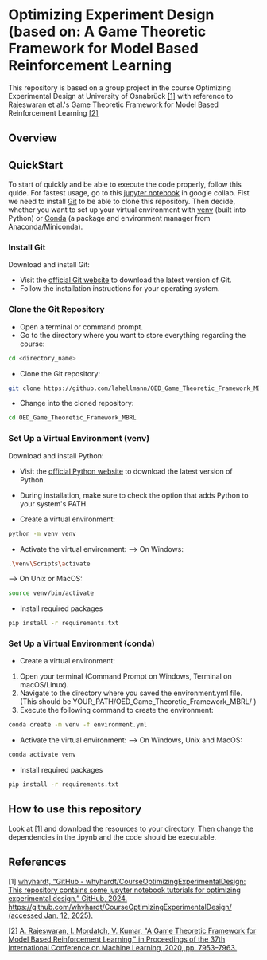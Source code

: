 # Optimizing Experiment Design (based on: A Game Theoretic Framework for Model Based Reinforcement Learning
This repository is based on a group project in the course Optimizing Experimental Design at University of Osnabrück [[1]](#references) with reference to Rajeswaran et al.'s Game Theoretic Framework for Model Based Reinforcement Learning [[2]](#references) 

## Overview

## QuickStart
To start of quickly and be able to execute the code properly, follow this quide.
For fastest usage, go to this [jupyter notebook](https://colab.research.google.com/drive/1BJvOYk32kS66KLPyCPIchVXdxmQ-5lvV?usp=sharing) in google collab.
Fist we need to install [Git](#git) to be able to clone this repository.
Then decide, whether you want to set up your virtual environment with [venv](#venv) (built into Python) or [Conda](#conda) (a package and environment manager from Anaconda/Miniconda).

### Install Git
<a name="git"></a>
Download and install Git:

- Visit the [official Git website](https://git-scm.com/) to download the latest version of Git.
- Follow the installation instructions for your operating system.

### Clone the Git Repository

- Open a terminal or command prompt.
- Go to the directory where you want to store everything regarding the course:
```bash
cd <directory_name>
```
- Clone the Git repository:
```bash
git clone https://github.com/lahellmann/OED_Game_Theoretic_Framework_MBRL.git
```
- Change into the cloned repository:
```bash
cd OED_Game_Theoretic_Framework_MBRL
```

### Set Up a Virtual Environment (venv)
<a name="venv"></a>

Download and install Python:
- Visit the [official Python website](https://www.python.org/) to download the latest version of Python.
- During installation, make sure to check the option that adds Python to your system's PATH.

- Create a virtual environment:
```bash 
python -m venv venv
```
- Activate the virtual environment:
--> On Windows:
```bash
.\venv\Scripts\activate
```
--> On Unix or MacOS:
```bash
source venv/bin/activate
```
- Install required packages
```bash
pip install -r requirements.txt
```

### Set Up a Virtual Environment (conda)
<a name="conda"></a>
- Create a virtual environment:
1. Open your terminal (Command Prompt on Windows, Terminal on macOS/Linux).
2. Navigate to the directory where you saved the environment.yml file. (This should be YOUR_PATH/OED_Game_Theoretic_Framework_MBRL/ )
3. Execute the following command to create the environment:

```bash 
conda create -m venv -f environment.yml
```
- Activate the virtual environment:
--> On Windows, Unix and MacOS:
```bash
conda activate venv
```
- Install required packages
```bash
pip install -r requirements.txt
```

## How to use this repository
Look at [[1]](#references) and download the resources to your directory. Then change the dependencies in the .ipynb and the code should be executable.

## References
<a name="references"></a>
[1] [whyhardt, “GitHub - whyhardt/CourseOptimizingExperimentalDesign: This repository contains some jupyter notebook tutorials for optimizing experimental design,” GitHub, 2024. https://github.com/whyhardt/CourseOptimizingExperimentalDesign/ (accessed Jan. 12, 2025).](https://github.com/whyhardt/CourseOptimizingExperimentalDesign/)

[2] [A. Rajeswaran, I. Mordatch, V. Kumar, "A Game Theoretic Framework for Model Based Reinforcement Learning," in Proceedings of the 37th International Conference on Machine Learning, 2020, pp. 7953–7963.](http://proceedings.mlr.press/v119/rajeswaran20a.html)
